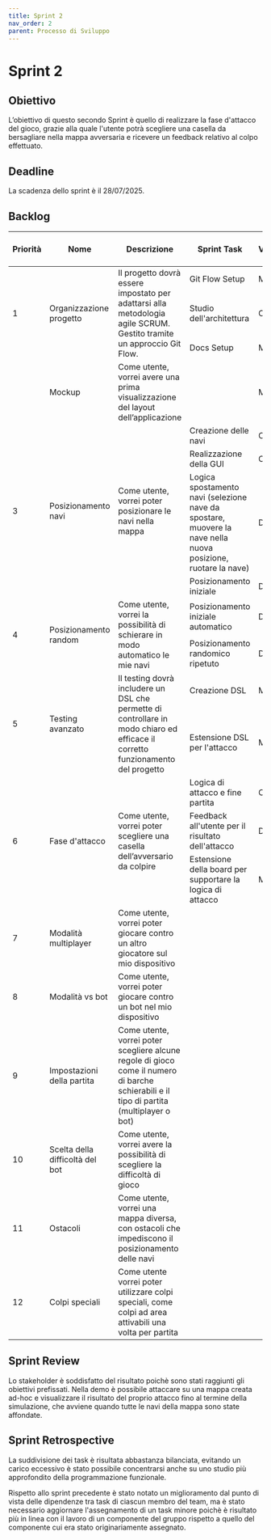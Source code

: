 ```yaml
---
title: Sprint 2
nav_order: 2
parent: Processo di Sviluppo
---
```


# Sprint 2

## Obiettivo
L’obiettivo di questo secondo Sprint è quello di realizzare la fase d'attacco del gioco, grazie alla quale l'utente potrà scegliere 
una casella da bersagliare nella mappa avversaria e ricevere un feedback relativo al colpo effettuato.

## Deadline
La scadenza dello sprint è il 28/07/2025.

## Backlog
<table>
  <thead>
    <tr>
      <th>Priorità</th>
      <th>Nome</th>
      <th>Descrizione</th>
      <th>Sprint Task</th>
      <th>Volontario</th>
      <th>Stima Sprint 1</th>
      <th>Stima Sprint 2</th>
    </tr>
  </thead>
  <tbody>
    <tr>
      <td rowspan="3">1</td>
      <td rowspan="3">Organizzazione progetto</td>
      <td rowspan="3">Il progetto dovrà essere impostato per adattarsi alla metodologia agile SCRUM. 
            Gestito tramite un approccio Git Flow.</td>
      <td>Git Flow Setup</td>
      <td>Mirco</td>
    </tr>
    <tr>
      <td>Studio dell'architettura</td>
      <td>Chiara</td>
    </tr>
    <tr>
      <td>Docs Setup</td>
      <td>Mirco</td>
    </tr>
    <tr>
      <td></td>
      <td>Mockup</td>
      <td>Come utente, vorrei avere una prima visualizzazione del layout dell’applicazione</td>
      <td></td>
      <td>Mirco</td>
    </tr>
    <tr>
      <td rowspan="5">3</td>
      <td rowspan="5">Posizionamento navi</td>
      <td rowspan="5">Come utente, vorrei poter posizionare le navi nella mappa</td>
    </tr>
    <tr>
      <td>Creazione delle navi</td>
      <td>Chiara</td>
    </tr>
    <tr>
      <td>Realizzazione della GUI</td>
      <td>Chiara</td>
    </tr>
    <tr>
      <td>Logica spostamento navi (selezione nave da spostare, 
        muovere la nave nella nuova posizione, 
        ruotare la nave)</td>
      <td>Dilaver</td>
    </tr>
    <tr>
      <td>Posizionamento iniziale</td>
      <td>Dilaver</td>
    </tr>
    <tr>
      <td rowspan="3">4</td>
      <td rowspan="3">Posizionamento random</td>
      <td rowspan="3">Come utente, vorrei la possibilità di schierare in modo automatico le mie navi</td>
    </tr>
    <tr>
      <td>Posizionamento iniziale automatico</td>
      <td>Dilaver</td>
    </tr>
    <tr>
      <td>Posizionamento randomico ripetuto</td>
      <td>Dilaver</td>
    </tr>
    <tr>
      <td rowspan="3">5</td>
      <td rowspan="3">Testing avanzato</td>
      <td rowspan="3">Il testing dovrà includere un DSL che permette di controllare 
        in modo chiaro ed efficace il corretto funzionamento del progetto</td>
    </tr>
    <tr>
      <td>Creazione DSL</td>
      <td>Mirco</td>
    </tr>
    <tr>
      <td>Estensione DSL per l'attacco</td>
      <td>Mirco</td>
    </tr>
    <tr>
      <td rowspan="4">6</td>
      <td rowspan="4">Fase d'attacco</td>
      <td rowspan="4">Come utente, vorrei poter scegliere una casella dell’avversario da colpire</td>
    </tr>
    <tr>
      <td>Logica di attacco e fine partita</td>
      <td>Chiara</td>
    </tr>
    <tr>
      <td>Feedback all'utente per il risultato dell'attacco</td>
      <td>Dilaver</td>
    </tr>
    <tr>
      <td>Estensione della board per supportare la logica di attacco</td>
      <td>Mirco</td>
    </tr>
    <tr>
      <td>7</td>
      <td>Modalità multiplayer</td>
      <td>Come utente, vorrei poter giocare
            contro un altro giocatore sul mio dispositivo</td>
      <td></td>
    </tr>
    <tr>
      <td>8</td>
      <td>Modalità vs bot</td>
      <td>Come utente, vorrei poter giocare contro un bot nel mio dispositivo</td>
      <td></td>
    </tr>
    <tr>
      <td>9</td>
      <td>Impostazioni della partita</td>
      <td>Come utente, vorrei poter scegliere alcune regole di gioco come il numero di barche schierabili 
            e il tipo di partita (multiplayer o bot)</td>
      <td></td>
    </tr>
    <tr>
      <td>10</td>
      <td>Scelta della difficoltà del bot</td>
      <td>Come utente, vorrei avere la possibilità di scegliere la difficoltà di gioco</td>
      <td></td>
    </tr>
    <tr>
      <td>11</td>
      <td>Ostacoli</td>
      <td>Come utente, vorrei una mappa diversa, 
        con ostacoli che impediscono il posizionamento delle navi</td>
      <td></td>
    </tr>
    <tr>
      <td>12</td>
      <td>Colpi speciali</td>
      <td>Come utente vorrei poter utilizzare colpi speciali, 
            come colpi ad area attivabili una volta per partita</td>
      <td></td>
    </tr>
  </tbody>
</table>

## Sprint Review
Lo stakeholder è soddisfatto del risultato poichè sono stati raggiunti gli obiettivi prefissati. 
Nella demo è possibile attaccare su una mappa creata ad-hoc e visualizzare il risultato del proprio attacco fino al termine della simulazione, 
che avviene quando tutte le navi della mappa sono state affondate.


## Sprint Retrospective
La suddivisione dei task è risultata abbastanza bilanciata, evitando un carico eccessivo è stato possibile concentrarsi anche su uno studio più approfondito della programmazione funzionale.

Rispetto allo sprint precedente è stato notato un miglioramento dal punto di vista delle dipendenze tra task di ciascun membro del team,
ma è stato necessario aggiornare l'assegnamento di un task minore poichè è risultato più in linea con il lavoro di un componente del gruppo rispetto a quello del componente cui era stato originariamente assegnato.